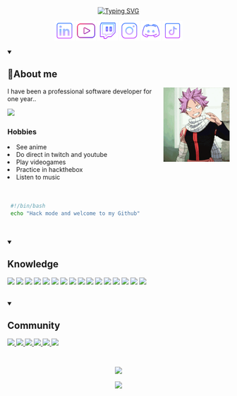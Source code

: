 <!-- Presentation -->
<p align="center">
  <a href="https://git.io/typing-svg">
    <img src="https://readme-typing-svg.demolab.com?font=Nerd+Fonts&pause=1000&color=FF0000&center=true&  vCenter=true&width=435&height=53&lines=Software+development;Ethical+Hacker" alt="Typing SVG" />
  </a>
</p>

<!-- Icons -->
<p align = "center">
  <!-- Linkedin -->
  <a href = 'https://www.linkedin.com/in/david-sebastian-basantes-lucero-40bb97216/'><img alt = "linkedin" title= "Linkedin" src = "https://raw.githubusercontent.com/DAVIDS2405/DAVIDS2405/main/assets/linkedin.png" height = '45px'/></a>
  <!-- Youtube -->
  <a href = 'https://www.youtube.com/@d4vid924'><img alt="youtube" title= "Youtube" src="https://raw.githubusercontent.com/DAVIDS2405/DAVIDS2405/main/assets/youtube.webp" height='45px'/></a>
   <!-- Twitch -->
  <a href='https://www.twitch.tv/david2405s'><img alt="twitch" title= "Twitch" src="https://github.com/DAVIDS2405/DAVIDS2405/blob/main/assets/twitch.png?raw=true" height='45px'/></a>
  <!-- Instagram -->
  <a href='https://www.instagram.com/david2405s/'><img alt="instagram" title = "Instagram" src="https://raw.githubusercontent.com/DAVIDS2405/DAVIDS2405/main/assets/instagram.png" height='45px'/></a>
  <!-- Discord -->
  <a href='https://discord.gg/A8Uh2wsDSv'><img alt="discord" title = "Discord" src="https://raw.githubusercontent.com/DAVIDS2405/DAVIDS2405/main/assets/discord.png" height='45px'/></a>
  <!-- Tiktok -->
  <a href='https://www.tiktok.com/@davids2405'><img alt="tiktok" title = "Tiktok" src="https://raw.githubusercontent.com/DAVIDS2405/DAVIDS2405/main/assets/Tiktok.png" height='45px'/></a>
</p>

<!-- About me -->
<details open>
  
  <summary><h2>🌠About me</h2></summary>
  <img width="150" alt="GIF" align="right" src="https://raw.githubusercontent.com/DAVIDS2405/DAVIDS2405/main/assets/natsu.gif">
  <p>
  I have been a professional software developer for one year..
  </p>
  <p>
    <a href = "https://david-dev.dev">
      <img src="https://img.shields.io/badge/Porfolio-ff0000?&style=for-the-badge&logoColor=white" />
    </a>
  </p>
  <h3>Hobbies</h3>
  <li>See anime</li>
  <li>Do direct in twitch and youtube</li>
  <li>Play videogames</li>
  <li>Practice in hackthebox</li>
  <li>Listen to music</li>
  
</details>
</br>
</br>

<!--presentation in bash -->

```bash
 #!/bin/bash
 echo "Hack mode and welcome to my Github"
```

</br>
</br>

<details open>
  <summary><h2>Knowledge</h2></summary>
  <p aling = "center">
  <!-- HTML -->
  <img src="https://img.shields.io/badge/HTML-e06b12?style=for-the-badge&logo=html5&logoColor=white" />
  <!-- CSS -->
  <img src="https://img.shields.io/badge/CSS-1283e0?&style=for-the-badge&logo=css3&logoColor=white" />
  <!-- Python -->
  <img src="https://img.shields.io/badge/Python-ff0000?&style=for-the-badge&logo=python&logoColor=white" />
  <img src="https://img.shields.io/badge/C++-000000?&style=for-the-badge&logo=cplusplus&logoColor=white" />
  <img src="https://img.shields.io/badge/MYSQL-800080?&style=for-the-badge&logo=mysql&logoColor=white" />
   <img src="https://img.shields.io/badge/Linux-e06b12?&style=for-the-badge&logo=linux&logoColor=white" />
   <img src="https://img.shields.io/badge/Windows-87ceeb?&style=for-the-badge&logo=windows&logoColor=white" />
   <img src="https://img.shields.io/badge/Git-800080?&style=for-the-badge&logo=git&logoColor=white" />
   <img src="https://img.shields.io/badge/GitHub-000000?&style=for-the-badge&logo=github&logoColor=white" />
   <img src="https://img.shields.io/badge/Java-007396?style=for-the-badge&logo=java&logoColor=white&labelColor=101010" />
   <img src="https://img.shields.io/badge/JavaScript-F7DF1E?style=for-the-badge&logo=javascript&logoColor=white&logoColor=white&labelColor=101010" />
   <img src="https://img.shields.io/badge/AWS-232F3E?style=for-the-badge&logo=amazon-aws&logoColor=white&labelColor=101010" />
   <img src="https://img.shields.io/badge/Firebase-FFCA28?style=for-the-badge&logo=firebase&logoColor=white&labelColor=101010" />
   <img src="https://img.shields.io/badge/Node.JS-339933?style=for-the-badge&logo=node.js&logoColor=white&labelColor=101010" />
   <img src="https://img.shields.io/badge/MongoDB-47A248?style=for-the-badge&logo=mongodb&logoColor=white&labelColor=101010" />
   <img src="https://img.shields.io/badge/MySQL-4479A1?style=for-the-badge&logo=mysql&logoColor=white&labelColor=101010" />

  </p>

</details >
</br>
<details open>
 <summary>
  <h2>Community</h2>
 </summary>
  <p aling = "center">
  <a href="https://youtube.com/@d4vid924">
   <img src="https://img.shields.io/badge/YouTube-David-FF0000?style=for-the-badge&logo=youtube&logoColor=white&labelColor=101010"
  />
  </a>
  <a href="https://www.twitch.tv/david2405s">
   <img src="https://img.shields.io/badge/Twitch-David-9146FF?style=for-the-badge&logo=twitch&logoColor=white&labelColor=101010"
  />
  </a>
  <a href="https://www.instagram.com/david2405s">
   <img src="https://img.shields.io/badge/Instagram-@david2405s-E4405F?style=for-the-badge&logo=instagram&logoColor=white&labelColor=101010"
  />
  </a>
 <a href="https://www.tiktok.com/@davids2405">
   <img src="https://img.shields.io/badge/TikTok-@davids2405-69C9D0?style=for-the-badge&logo=tiktok&logoColor=white&labelColor=101010"
  />
  </a>
 <a href="https://www.linkedin.com/in/david-sebastian-basantes-lucero-40bb97216/">
   <img src="https://img.shields.io/badge/LinkedIn-David_Basantes-0077B5?style=for-the-badge&logo=linkedin&logoColor=white&labelColor=101010"
  />
  </a>
  <a href="mailto:sebastian2405lucero@hotmail.com">
   <img src="https://img.shields.io/badge/sebastian2405lucero@hotmail.com-email_personal_(respuesta_lenta)-D14836?style=for-the-badge&logo=gmail&logoColor=white&labelColor=101010"
  />
  </a>

</details>
</br>
<!--Github stats -->
<p align="center" >
  <a href="https://github.com/anuraghazra/github-readme-stats">
<img  src="https://github-readme-stats.vercel.app/api?username=DAVIDS2405&&show_icons=true&&count_private=true&&bg_color=000000&&text_color=E02C2C&&icon_color=F1F1F1&&border_color=BC020A&&border_radius=5&&title_color=F1F1F1"/>
  </a>

</p>
<p align="center">
<img  src="https://github-readme-stats.vercel.app/api/top-langs/?username=DAVIDS2405&layout=compact"/>
</p>
